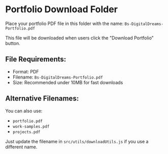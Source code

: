 # Portfolio Download Folder

Place your portfolio PDF file in this folder with the name:
`Bs-DigitalDreams-Portfolio.pdf`

This file will be downloaded when users click the "Download Portfolio" button.

## File Requirements:
- Format: PDF
- Filename: `Bs-DigitalDreams-Portfolio.pdf`
- Size: Recommended under 10MB for fast downloads

## Alternative Filenames:
You can also use:
- `portfolio.pdf`
- `work-samples.pdf`
- `projects.pdf`

Just update the filename in `src/utils/downloadUtils.js` if you use a different name.
